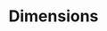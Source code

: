 ---
bigquery: https://console.cloud.google.com/bigquery?p=covid-19-dimensions-ai&page=table&d=data&t=publications
contributors: Digital Science, https://www.digital-science.com/
cost: Free for personal, non-commercial use.
description: Dimensions contains more than 100 million publications, ranging from
  articles published in scholarly journals, books and book chapters, to preprints
  and conference proceedings. All publications are contextualized with linked data
  sets, funding, publications, patents, clinical trials, and policy documents. You
  can also view associated categories, funders, institutions, and researcher profiles.
documentation: https://docs.dimensions.ai/bigquery/index.html
last_edit: 04/10/2022, 18:49:49
location: https://www.dimensions.ai/products/free/
maintained_by: Digital Science, https://www.digital-science.com/
schema_fields:
- acronym
- legal_status
- associated_grant_ids
- current_assignee_countries
- active_years
- research_org_city_names
- priority_date
- date
- funding_nzd
- funder_org_countries
- embargo_date
- funding_currency
- language
- funding_aud
- funder_org
- external_ids
- open_access_categories
- funding_gbp
- original_abstract
- grant_number
- cpc
- funding_cad
- repository_name
- assignee_countries
- book_title
- address
- publication_date
- license
- original_title
- isbn
- title
- citations
- categories
- abstract
- date_normal
- metrics
- foa_number
- family_id
- category_for
- associated_publication_id
- conditions
- expiration_date
- mesh_headings
- date_online
- acknowledgements
- reference_ids
- funding_details
- pages
- category_uoa
- date_imported_gbq
- links
- journal
- subtitles
- researcher_ids
- filing_date
- priority_year
- pmid
- year
- start_date
- types
- source_id
- created_date
- altmetrics
- aliases
- current_assignee
- research_org_state_names
- filing_status
- granted_date
- repository_url
- original_assignee_countries
- eisbn
- citations_count
- date_inserted
- legal_events
- funding_chf
- acronyms
- pmcid
- authors
- issue
- supporting_grant_ids
- registry
- expiration_year
- granted_year
- family_members_ids
- funder_countries
- book_series_title
- associated_publication_arxiv_id
- funder_org_acronyms
- funder_org_state_codes
- brief_title
- category_rcdc
- publisher
- funding_jpy
- research_org_state_codes
- gender
- funder_org_cities
- description
- id
- wikipedia_url
- status
- associated_publication_pmid
- filing_year
- date_modified
- research_org_cities
- investigators
- category_icrp_ct
- repository_id
- ipcr
- category_hrcs_rac
- end_date
- application_number
- volume
- inventor_names
- parent_id
- editors
- linkout
- resulting_publication_ids
- end_year
- doi
- associated_publication_doi
- start_year
- proceedings_title
- original_assignee_orgs
- concepts
- research_orgs
- funding_usd
- category_sdg
- research_org_countries
- type
- clinical_trial_ids
- arxiv_id
- assignee_orgs
- kind
- category_hrcs_hc
- funder_orgs
- research_org_country_names
- patent_ids
- funding_eur
- name
- relationships
- category_icrp_cso
- conference
- mesh_terms
- interventions
- open_access_categories_v2
- labels
- organisation_details
- phase
- email_address
- category_hra
- category_bra
- family_count
- cited_by_ids
- date_print
- publication_year
- jurisdiction
- citation_string
- current_assignee_orgs
- journal_lists
- original_assignee
- funding_cny
- publication_ids
- established
- resulting_publication_doi
- funding_amount
shortname: dimensions
tags:
- scholarly literature
- patents
- funding
- clinical trials
- academic profiles
terms_of_use: 'Use of both the Dimensions COVID-19 dataset and full Dimensions dataset
  are subject to the Dimensions Terms of use: https://www.dimensions.ai/policies-terms-legal '
title: Dimensions
uuid: dcff88bd-fe6b-4fdb-8159-809bf9d7bc1c
---